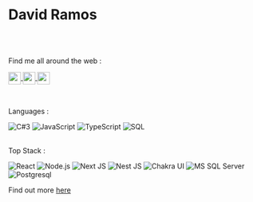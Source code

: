 # David Ramos


<br/>
<br/>

Find me all around the web :

<a href="https://platzi.com/p/davidramos-om/" target="blank"><img align="center" src="https://static.platzi.com/media/platzi-isotipo@2x.png" height="25" /> </a>
<a href="https://www.linkedin.com/in/davidramos-om/" target="blank"><img align="center" src="https://static-exp1.licdn.com/sc/h/8s162nmbcnfkg7a0k8nq9wwqo" height="25" /> </a>
<a href="https://twitter.com/davidramos_om" target="blank"><img align="center" src="https://abs.twimg.com/favicons/twitter.2.ico" height="25" /> </a>

<br/>

Languages : 

![C#3](https://img.shields.io/badge/-csharp-000?&logo=csharp)
![JavaScript](https://img.shields.io/badge/-JavaScript-000?&logo=JavaScript)
![TypeScript](https://img.shields.io/badge/-TypeScript-000?&logo=TypeScript)
![SQL](https://img.shields.io/badge/-SQL-000?&logo=MySQL)

<br/>
Top Stack : 

![React](https://img.shields.io/badge/-React-000?&logo=React)
![Node.js](https://img.shields.io/badge/-Node.js-000?&logo=node.js)
![Next JS](https://img.shields.io/badge/-NestJs-000?&logo=nextjs)
![Nest JS](https://img.shields.io/badge/-NextJs-000?&logo=vercel)
![Chakra UI](https://img.shields.io/badge/-ChakraUI-000?&logo=chakra-ui)
![MS SQL Server](https://img.shields.io/badge/-SqlServer-000?&logo=microsoft-sql-server)
![Postgresql](https://img.shields.io/badge/-Postgresql-000?&logo=Postgresql)

Find out more <a href="https://davidramos-om.com/" target="blank">
here
</a>

